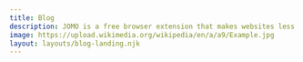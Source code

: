 ```yaml
---
title: Blog
description: JOMO is a free browser extension that makes websites less addictive and gives you control.
image: https://upload.wikimedia.org/wikipedia/en/a/a9/Example.jpg
layout: layouts/blog-landing.njk
---
```

